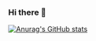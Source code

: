 ### Hi there 👋

<!--
**DajeongAhn/DajeongAhn** is a ✨ _special_ ✨ repository because its `README.md` (this file) appears on your GitHub profile.

Here are some ideas to get you started:

 🔭 I’m currently working on ...
 🌱 I’m currently learning ...
 👯 I’m looking to collaborate on ...
 🤔 I’m looking for help with ...
 💬 Ask me about ...
 📫 How to reach me: ...
 😄 Pronouns: ...
 ⚡ Fun fact: ...
-->
[![Anurag's GitHub stats](https://github-readme-stats.vercel.app/api?username=DajeongAhn)](https://github.com/anuraghazra/github-readme-stats)
